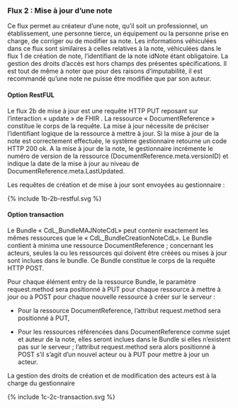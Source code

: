 ### Flux 2 : Mise à jour d’une note

Ce flux permet au créateur d’une note, qu’il soit un professionnel, un établissement, une personne tierce, un équipement ou la personne prise en charge, de corriger ou de modifier sa note. Les informations véhiculées dans ce flux sont similaires à celles relatives à la note, véhiculées dans le flux 1 de création de note, l’identifiant de la note idNote étant obligatoire.
La gestion des droits d’accès est hors champs des présentes spécifications. Il est tout de même à noter que pour des raisons d’imputabilité, il est recommandé qu’une note ne puisse être modifiée que par son auteur.

#### Option RestFUL

Le flux 2b de mise à jour est une requête HTTP PUT reposant sur l’interaction « update » de FHIR . La ressource « DocumentReference » constitue le corps de la requête. La mise à jour nécessite de préciser l’identifiant logique de la ressource à mettre à jour. 
Si la mise à jour de la note est correctement effectuée, le système gestionnaire retourne un code HTTP 200 ok.
A la mise à jour de la note, le gestionnaire incrémente le numéro de version de la ressource (DocumentReference.meta.versionID) et indique la date de la mise à jour au niveau de DocumentReference.meta.LastUpdated.

Les requêtes de création et de mise à jour sont envoyées au gestionnaire :

<div class="figure" style="width:100%;">
    <p>{% include 1b-2b-restful.svg %}</p>
</div>

#### Option transaction

Le Bundle « CdL_BundleMAJNoteCdL» peut contenir exactement les mêmes ressources que le « CdL_BundleCreationNoteCdL». Le Bundle contient à minima une ressource DocumentReference ; concernant les acteurs, seules la ou les ressources qui doivent être créées ou mises à jour sont inclues dans le bundle. Ce Bundle constitue le corps de la requête HTTP POST.

Pour chaque élément entry de la ressource Bundle, le paramètre request.method sera positionné à PUT pour chaque ressource à mettre à jour ou à POST pour chaque nouvelle ressource à créer sur le serveur :

* Pour la ressource DocumentReference, l’attribut request.method sera positionné à PUT,

* Pour les ressources référencées dans DocumentReference comme sujet et auteur de la note, elles seront inclues dans le Bundle si elles n’existent pas sur le serveur ; l’attribut request.method sera alors positionné à POST s’il s’agit d’un nouvel acteur ou à PUT pour mettre à jour un acteur. 

La gestion des droits de création et de modification des acteurs est à la charge du gestionnaire

<div class="figure" style="width:100%;">
    <p>{% include 1c-2c-transaction.svg %}</p>
</div>
